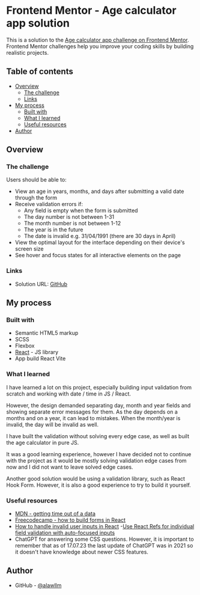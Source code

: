 # Frontend Mentor - Age calculator app solution

This is a solution to the [Age calculator app challenge on Frontend Mentor](https://www.frontendmentor.io/challenges/age-calculator-app-dF9DFFpj-Q). Frontend Mentor challenges help you improve your coding skills by building realistic projects. 

## Table of contents

- [Overview](#overview)
  - [The challenge](#the-challenge)
  - [Links](#links)
- [My process](#my-process)
  - [Built with](#built-with)
  - [What I learned](#what-i-learned)
  - [Useful resources](#useful-resources)
- [Author](#author)

## Overview

### The challenge

Users should be able to:

- View an age in years, months, and days after submitting a valid date through the form
- Receive validation errors if:
  - Any field is empty when the form is submitted
  - The day number is not between 1-31
  - The month number is not between 1-12
  - The year is in the future
  - The date is invalid e.g. 31/04/1991 (there are 30 days in April)
- View the optimal layout for the interface depending on their device's screen size
- See hover and focus states for all interactive elements on the page

### Links

- Solution URL: [GitHub](https://github.com/alawllm/fm_age_calculator_app)

## My process

### Built with

- Semantic HTML5 markup
- SCSS
- Flexbox
- [React](https://reactjs.org/) - JS library
- App build React Vite

### What I learned

I have learned a lot on this project, especially building input validation from scratch and working with date / time in JS / React. 

However, the design demanded separating day, month and year fields and showing separate error messages for them. As the day depends on a months and on a year, it can lead to mistakes. When the month/year is invalid, the day will be invalid as well.

I have built the validation without solving every edge case, as well as built the age calculator in pure JS.

It was a good learning experience, however I have decided not to continue with the project as it would be mostly solving validation edge cases from now and I did not want to leave solved edge cases.

Another good solution would be using a validation library, such as React Hook Form. However, it is also a good experience to try to build it yourself.

### Useful resources

- [MDN - getting time out of a data](https://developer.mozilla.org/en-US/docs/Web/JavaScript/Reference/Global_Objects/Date/getTime?retiredLocale=de)
- [Freecodecamp - how to build forms in React](https://www.freecodecamp.org/news/how-to-build-forms-in-react/) 
- [How to handle invalid user inputs in React](https://medium.com/web-dev-survey-from-kyoto/how-to-handle-invalid-user-inputs-in-react-forms-for-ux-design-best-practices-e3108ef8a793)
-[Use React Refs for individual field validation with auto-focused inputs](https://levelup.gitconnected.com/add-individual-field-validation-with-auto-focused-input-to-login-form-3267bd27d67c)
- ChatGPT for answering some CSS questions. However, it is important to remember that as of 17.07.23 the last update of ChatGPT was in 2021 so it doesn't have knowledge about newer CSS features. 

## Author

- GitHub - [@alawllm](https://github.com/alawllm)




